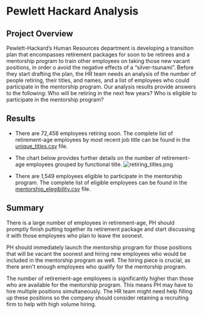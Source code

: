 # Pewlett Hackard Analysis

## Project Overview

Pewlett-Hackard’s Human Resources department is developing a transition plan that encompasses retirement packages for soon to be retirees and a mentorship program to train other employees on taking those new vacant positions, in order o avoid the negative effects of a “silver-tsunami”. Before they start drafting the plan, the HR team needs an analysis of the number of people retiring, their titles, and names, and a list of employees who could participate in the mentorship program. Our analysis results provide answers to the following:
Who will be retiring in the next few years? 
Who is eligible to participate in the mentorship program?

## Results

* There are 72,458 employees retiring soon. The complete list of retirement-age employees by most recent job title can be found in the [unique_titles.csv]() file.

* The chart below provides further details on the number of retirement-age employees grouped by functional title.
![retiring_titles.png]()

 * There are 1,549 employees eligible to participate in the mentorship program. The complete list of eligible employees can be found in the [mentorship_elegibility.csv]() file.

## Summary

There is a large number of employees in retirement-age, PH should promptly finish putting together its retirement package and start discussing it with those employees who plan to leave the soonest. 

PH should immediately launch the mentorship program for those positions that will be vacant the soonest and hiring new employees who would be included in the mentorship program as well. The hiring piece is crucial, as there aren't enough employees who qualify for the mentorship program.

The number of retirement-age employees is significantly higher than those who are available for the mentorship program. This means PH may have to hire multiple positions simultaneously. The HR team might need help filling up these positions so the company should consider retaining a recruiting firm to help with high volume hiring.


